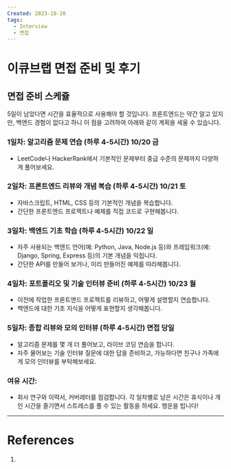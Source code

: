 ```yaml
---
Created: 2023-10-20
tags:
  - Interview
  - 면접
---
```

# 이큐브랩 면접 준비 및 후기

## 면접 준비 스케쥴
5일이 남았다면 시간을 효율적으로 사용해야 할 것입니다. 프론트엔드는 약간 알고 있지만, 백엔드 경험이 없다고 하니 이 점을 고려하여 아래와 같이 계획을 세울 수 있습니다.
### 1일차: 알고리즘 문제 연습 (하루 4-5시간) 10/20 금
- LeetCode나 HackerRank에서 기본적인 문제부터 중급 수준의 문제까지 다양하게 풀어보세요.

### 2일차: 프론트엔드 리뷰와 개념 복습 (하루 4-5시간) 10/21 토
- 자바스크립트, HTML, CSS 등의 기본적인 개념을 복습합니다.
- 간단한 프론트엔드 프로젝트나 예제를 직접 코드로 구현해봅니다.

### 3일차: 백엔드 기초 학습 (하루 4-5시간) 10/22 일
- 자주 사용되는 백엔드 언어(예: Python, Java, Node.js 등)와 프레임워크(예: Django, Spring, Express 등)의 기본 개념을 익힙니다.
- 간단한 API를 만들어 보거나, 미리 만들어진 예제를 따라해봅니다.

### 4일차: 포트폴리오 및 기술 인터뷰 준비 (하루 4-5시간) 10/23 월
- 이전에 작업한 프론트엔드 프로젝트를 리뷰하고, 어떻게 설명할지 연습합니다.
- 백엔드에 대한 기초 지식을 어떻게 표현할지 생각해봅니다.

### 5일차: 종합 리뷰와 모의 인터뷰 (하루 4-5시간) 면접 당일
- 알고리즘 문제를 몇 개 더 풀어보고, 라이브 코딩 연습을 합니다.
- 자주 물어보는 기술 인터뷰 질문에 대한 답을 준비하고, 가능하다면 친구나 가족에게 모의 인터뷰를 부탁해보세요.

### 여유 시간:
- 회사 연구와 이력서, 커버레터를 점검합니다.
각 일차별로 남은 시간은 휴식이나 개인 시간을 즐기면서 스트레스를 풀 수 있는 활동을 하세요. 행운을 빕니다!


---
# References
1. 